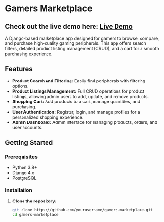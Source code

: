 # Gamers Marketplace
## Check out the live demo here: [Live Demo](https://gamerzplace-app.onrender.com/)

A Django-based marketplace app designed for gamers to browse, compare, and purchase high-quality gaming peripherals. This app offers search filters, detailed product listing management (CRUD), and a cart for a smooth purchasing experience.

## Features

- **Product Search and Filtering:** Easily find peripherals with filtering options.
- **Product Listings Management:** Full CRUD operations for product listings, allowing admin users to add, update, and remove products.
- **Shopping Cart:** Add products to a cart, manage quantities, and purchasing.
- **User Authentication:** Register, login, and manage profiles for a personalized shopping experience.
- **Admin Dashboard:** Admin interface for managing products, orders, and user accounts.

## Getting Started

### Prerequisites

- Python 3.8+
- Django 4.x
- PostgreSQL  

### Installation

1. **Clone the repository:**
   ```bash
   git clone https://github.com/yourusername/gamers-marketplace.git
   cd gamers-marketplace
